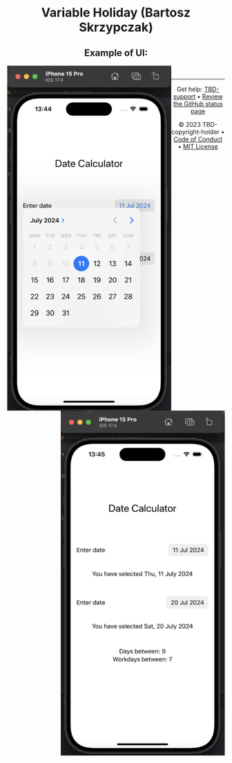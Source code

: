 <header>

<!--
  <<< Author notes: Course header >>>
  Read <https://skills.github.com/quickstart> for more information about how to build courses using this template.
  Include a 1280×640 image, course name in sentence case, and a concise description in emphasis.
  In your repository settings: enable template repository, add your 1280×640 social image, auto delete head branches.
  Next to "About", add description & tags; disable releases, packages, & environments.
  Add your open source license, GitHub uses the MIT license.
-->

# Variable Holiday (Bartosz Skrzypczak)


## Example of UI:
<p align="center"><img align="left" src="https://github.com/bskrzypczak/Projects/blob/main/PUT/Ubiquitous/VariableHoliday/kalendarz.png" height="800" width="380" /></p>
<p align="center"><img align="right" src="https://github.com/bskrzypczak/Projects/blob/main/PUT/Ubiquitous/VariableHoliday/kalendarz2.png" height="800" width="380" /></p>
</br>

<footer>

<!--
  <<< Author notes: Footer >>>
  Add a link to get support, GitHub status page, code of conduct, license link.
-->

---

Get help: [TBD-support](TBD-support-link) &bull; [Review the GitHub status page](https://www.githubstatus.com/)

&copy; 2023 TBD-copyright-holder &bull; [Code of Conduct](https://www.contributor-covenant.org/version/2/1/code_of_conduct/code_of_conduct.md) &bull; [MIT License](https://gh.io/mit)

</footer>
